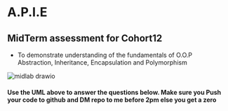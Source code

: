 # **A.P.I.E**
## MidTerm assessment for Cohort12
- To demonstrate understanding of the fundamentals of O.O.P Abstraction, Inheritance, Encapsulation and Polymorphism

![midlab drawio](https://user-images.githubusercontent.com/10773482/195013111-dbd00834-6490-4e77-823a-a24d7370b577.png)

#### Use the UML above to answer the questions below. Make sure you Push your code to github and DM repo to me before 2pm else you get a zero
